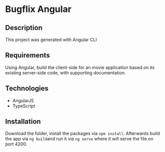 # Bugflix Angular


## Description

This project was generated with Angular CLI

## Requirements

Using Angular, build the client-side for an movie application based on its existing server-side code, with supporting documentation.

## Technologies

- AngularJS
- TypeScript

## Installation

Download the folder, install the packages via `npm install`. Afterwards build the app via `ng build`and run it via `ng serve` where it will serve the file on port 4200.